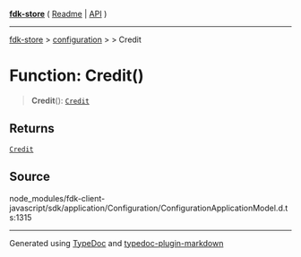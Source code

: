 [**fdk-store**](../../../README.md) ( [Readme](../../../README.md) \| [API](../../../API.md) )

---

[fdk-store](../../../API.md) > [configuration](../../README.md) > [<internal>](../README.md) > Credit

# Function: Credit()

> **Credit**(): [`Credit`](../type-aliases/type-alias.Credit.md)

## Returns

[`Credit`](../type-aliases/type-alias.Credit.md)

## Source

node_modules/fdk-client-javascript/sdk/application/Configuration/ConfigurationApplicationModel.d.ts:1315

---

Generated using [TypeDoc](https://typedoc.org/) and [typedoc-plugin-markdown](https://www.npmjs.com/package/typedoc-plugin-markdown)
